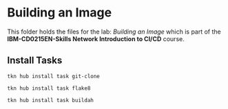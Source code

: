 # Building an Image

This folder holds the files for the lab: _Building an Image_ which is part of the **IBM-CD0215EN-Skills Network Introduction to CI/CD** course.

## Install Tasks

```
tkn hub install task git-clone
```

```
tkn hub install task flake8
```

```
tkn hub install task buildah
```

